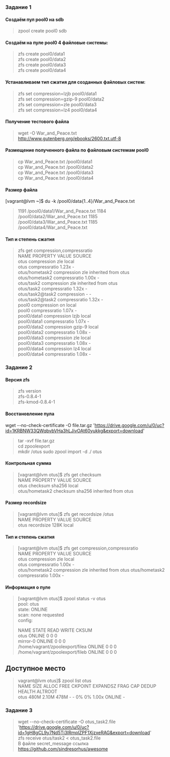 ### Задание 1

#### Создаём пул pool0 на sdb
>zpool create pool0 sdb  
#### Создаём на пуле pool0 4 файловые системы:
>zfs create pool0/data1  
>zfs create pool0/data2  
>zfs create pool0/data3  
>zfs create pool0/data4  

#### Устанавливаем тип сжатия для созданных файловых систем:
>zfs set compression=lzjb pool0/data1  
>zfs set compression=gzip-9 pool0/data2  
>zfs set compression=zle pool0/data3  
>zfs set compression=lz4 pool0/data4  
#### Получение тестового файла
>wget -O War_and_Peace.txt http://www.gutenberg.org/ebooks/2600.txt.utf-8
#### Размещение полученного файла по файловым системам pool0

>cp War_and_Peace.txt /pool0/data1  
>cp War_and_Peace.txt /pool0/data2  
>cp War_and_Peace.txt /pool0/data3  
>cp War_and_Peace.txt /pool0/data4  

#### Размер файла
[vagrant@lvm ~]$ du -k /pool0/data{1..4}/War_and_Peace.txt
>1191	/pool0/data1/War_and_Peace.txt
>1184	/pool0/data2/War_and_Peace.txt
>1185	/pool0/data3/War_and_Peace.txt
>1185	/pool0/data4/War_and_Peace.txt

#### Тип и степень сжатия
>zfs get compression,compressratio  
>NAME              PROPERTY       VALUE     SOURCE  
>otus              compression    zle       local  
>otus              compressratio  1.23x     -  
>otus/hometask2    compression    zle       inherited from otus  
>otus/hometask2    compressratio  1.00x     -  
>otus/task2        compression    zle       inherited from otus  
>otus/task2        compressratio  1.32x     -  
>otus/task2@task2  compression    -         -  
>otus/task2@task2  compressratio  1.32x     -  
>pool0             compression    on        local  
>pool0             compressratio  1.07x     -  
>pool0/data1       compression    lzjb      local  
>pool0/data1       compressratio  1.07x     -  
>pool0/data2       compression    gzip-9    local  
>pool0/data2       compressratio  1.08x     -  
>pool0/data3       compression    zle       local  
>pool0/data3       compressratio  1.08x     -  
>pool0/data4       compression    lz4       local  
>pool0/data4       compressratio  1.08x     -  



### Задание 2
#### Версия zfs
>zfs version  
>zfs-0.8.4-1  
>zfs-kmod-0.8.4-1  

#### Восстановление пула
wget --no-check-certificate -O file.tar.gz 'https://drive.google.com/u/0/uc?id=1KRBNW33QWqbvbVHa3hLJivOAt60yukkg&export=download'  
>tar -xvf file.tar.gz  
>cd zpoolexport  
>mkdir /otus 
>sudo zpool import -d ./ otus  


#### Контрольная сумма
>[vagrant@lvm otus]$ zfs get checksum  
>NAME            PROPERTY  VALUE      SOURCE  
>otus            checksum  sha256     local  
>otus/hometask2  checksum  sha256     inherited from otus  


#### Размер recordsize
>[vagrant@lvm otus]$ zfs get recordsize /otus  
>NAME  PROPERTY    VALUE    SOURCE  
>otus  recordsize  128K     local  


#### Тип и степень сжатия
>[vagrant@lvm otus]$ zfs get compression,compressratio  
NAME            PROPERTY       VALUE     SOURCE  
>otus            compression    zle       local  
>otus            compressratio  1.00x     -  
>otus/hometask2  compression    zle       inherited from otus 
>otus/hometask2  compressratio  1.00x     -  


#### Информация о пуле
>[vagrant@lvm otus]$ zpool status -v otus  
>  pool: otus  
> state: ONLINE  
>  scan: none requested  
>config:  
>  
>	NAME                                 STATE     READ WRITE CKSUM  
>	otus                                 ONLINE       0     0     0  
>	  mirror-0                           ONLINE       0     0     0  
	    /home/vagrant/zpoolexport/filea  ONLINE       0     0     0  
>	    /home/vagrant/zpoolexport/fileb  ONLINE       0     0     0  
## Доступное место 
>vagrant@lvm otus]$ zpool list otus  
>NAME   SIZE  ALLOC   FREE  CKPOINT  EXPANDSZ   FRAG    CAP  DEDUP    HEALTH  ALTROOT  
>otus   480M  2.10M   478M        -         -     0%     0%  1.00x    ONLINE  -  




### Задание 3

>wget --no-check-certificate -O otus_task2.file 'https://drive.google.com/u/0/uc?id=1gH8gCL9y7Nd5Ti3IRmplZPF1XjzxeRAG&export=download'  
>zfs receive otus/task2 < otus_task2.file  
>В файле secret_message ссылка https://github.com/sindresorhus/awesome  

















